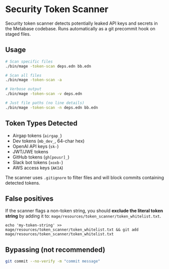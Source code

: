 # Security Token Scanner

Security token scanner detects potentially leaked API keys and secrets in the Metabase codebase. Runs automatically as a git precommit hook on staged files.

## Usage

```bash
# Scan specific files
./bin/mage -token-scan deps.edn bb.edn

# Scan all files
./bin/mage -token-scan -a

# Verbose output
./bin/mage -token-scan -v deps.edn

# Just file paths (no line details)
./bin/mage -token-scan -n deps.edn bb.edn
```

## Token Types Detected

- Airgap tokens (`airgap_`)
- Dev tokens (`mb_dev_`, 64-char hex)
- OpenAI API keys (`sk-`)
- JWT/JWE tokens
- GitHub tokens (`gh[pousr]_`)
- Slack bot tokens (`xoxb-`)
- AWS access keys (`AKIA`)

The scanner uses `.gitignore` to filter files and will block commits containing detected tokens.


## False positives

If the scanner flags a non-token string, you should **exclude the literal token string** by adding it to: `mage/resources/token_scanner/token_whitelist.txt`.

```
echo 'my-token-string' >> mage/resources/token_scanner/token_whitelist.txt && git add mage/resources/token_scanner/token_whitelist.txt
```


## Bypassing (not recommended)

```bash
git commit --no-verify -m "commit message"
```
